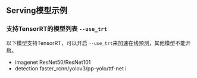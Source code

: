 ## Serving模型示例

### 支持TensorRT的模型列表 `--use_trt`

以下模型支持TensorRT，可以开启 `--use_trt`来加速在线预测，其他模型不能开启。

- imagenet ResNet50/ResNet101
- detection faster_rcnn/yolov3/pp-yolo/ttf-net
i
